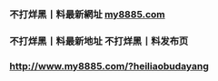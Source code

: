 ### 不打烊黑丨料最新網址 [my8885.com](http://www.my8885.com/?heiliaobudayang) 
### 不打烊黑丨料最新地址 不打烊黑丨料发布页
### http://www.my8885.com/?heiliaobudayang
